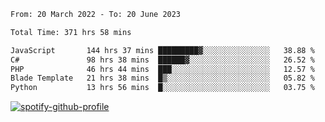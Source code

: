 <!--START_SECTION:waka-->

```txt
From: 20 March 2022 - To: 20 June 2023

Total Time: 371 hrs 58 mins

JavaScript       144 hrs 37 mins █████████▓░░░░░░░░░░░░░░░   38.88 %
C#               98 hrs 38 mins  ██████▓░░░░░░░░░░░░░░░░░░   26.52 %
PHP              46 hrs 44 mins  ███░░░░░░░░░░░░░░░░░░░░░░   12.57 %
Blade Template   21 hrs 38 mins  █▒░░░░░░░░░░░░░░░░░░░░░░░   05.82 %
Python           13 hrs 56 mins  █░░░░░░░░░░░░░░░░░░░░░░░░   03.75 %
```

<!--END_SECTION:waka-->
[![spotify-github-profile](https://spotify-github-profile.vercel.app/api/view?uid=c00zprrvy9xiloa9qnco3hmng&cover_image=true&theme=novatorem&show_offline=false&background_color=121212&bar_color=53b14f&bar_color_cover=false)](https://spotify-github-profile.vercel.app/api/view?uid=c00zprrvy9xiloa9qnco3hmng&redirect=true)
